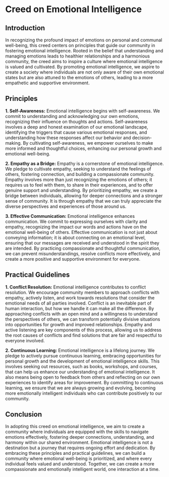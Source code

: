 # Creed on Emotional Intelligence

## Introduction

In recognizing the profound impact of emotions on personal and communal well-being, this creed centers on principles that guide our community in fostering emotional intelligence. Rooted in the belief that understanding and managing emotions leads to healthier relationships and a harmonious community, the creed aims to inspire a culture where emotional intelligence is valued and cultivated. By promoting emotional intelligence, we aspire to create a society where individuals are not only aware of their own emotional states but are also attuned to the emotions of others, leading to a more empathetic and supportive environment.

## Principles

**1. Self-Awareness:** Emotional intelligence begins with self-awareness. We commit to understanding and acknowledging our own emotions, recognizing their influence on thoughts and actions. Self-awareness involves a deep and honest examination of our emotional landscape, identifying the triggers that cause various emotional responses, and understanding how these responses affect our behavior and decision-making. By cultivating self-awareness, we empower ourselves to make more informed and thoughtful choices, enhancing our personal growth and emotional well-being.

**2. Empathy as a Bridge:** Empathy is a cornerstone of emotional intelligence. We pledge to cultivate empathy, seeking to understand the feelings of others, fostering connection, and building a compassionate community. Empathy involves more than just recognizing the emotions of others; it requires us to feel with them, to share in their experiences, and to offer genuine support and understanding. By prioritizing empathy, we create a bridge between individuals, allowing for deeper connections and a stronger sense of community. It is through empathy that we can truly appreciate the diverse perspectives and experiences of those around us.

**3. Effective Communication:** Emotional intelligence enhances communication. We commit to expressing ourselves with clarity and empathy, recognizing the impact our words and actions have on the emotional well-being of others. Effective communication is not just about conveying information; it is about connecting on an emotional level, ensuring that our messages are received and understood in the spirit they are intended. By practicing compassionate and thoughtful communication, we can prevent misunderstandings, resolve conflicts more effectively, and create a more positive and supportive environment for everyone.

## Practical Guidelines

**1. Conflict Resolution:** Emotional intelligence contributes to conflict resolution. We encourage community members to approach conflicts with empathy, actively listen, and work towards resolutions that consider the emotional needs of all parties involved. Conflict is an inevitable part of human interaction, but how we handle it can make all the difference. By approaching conflicts with an open mind and a willingness to understand the perspectives of others, we can transform potentially divisive situations into opportunities for growth and improved relationships. Empathy and active listening are key components of this process, allowing us to address the root causes of conflicts and find solutions that are fair and respectful to everyone involved.

**2. Continuous Learning:** Emotional intelligence is a lifelong journey. We pledge to actively pursue continuous learning, embracing opportunities for personal growth and the development of emotional intelligence skills. This involves seeking out resources, such as books, workshops, and courses, that can help us enhance our understanding of emotional intelligence. It also means being open to feedback from others and reflecting on our own experiences to identify areas for improvement. By committing to continuous learning, we ensure that we are always growing and evolving, becoming more emotionally intelligent individuals who can contribute positively to our community.

## Conclusion

In adopting this creed on emotional intelligence, we aim to create a community where individuals are equipped with the skills to navigate emotions effectively, fostering deeper connections, understanding, and harmony within our shared environment. Emotional intelligence is not a destination but a journey that requires ongoing effort and dedication. By embracing these principles and practical guidelines, we can build a community where emotional well-being is prioritized, and where every individual feels valued and understood. Together, we can create a more compassionate and emotionally intelligent world, one interaction at a time.